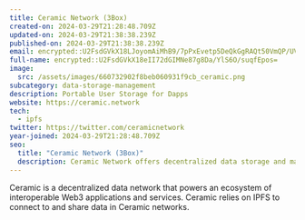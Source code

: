 ```yaml
---
title: Ceramic Network (3Box)
created-on: 2024-03-29T21:28:48.709Z
updated-on: 2024-03-29T21:38:38.239Z
published-on: 2024-03-29T21:38:38.239Z
email: encrypted::U2FsdGVkX18LJoyomAiMhB9/7pPxEvetp5DeQkGgRAQt50VmQP/UVpdqoFh293YH
full-name: encrypted::U2FsdGVkX18eII72dGIMNe87g8Da/YlS6O/suqfEpos=
image:
  src: /assets/images/660732902f8beb060931f9cb_ceramic.png
subcategory: data-storage-management
description: Portable User Storage for Dapps
website: https://ceramic.network
tech:
  - ipfs
twitter: https://twitter.com/ceramicnetwork
year-joined: 2024-03-29T21:28:48.709Z
seo:
  title: "Ceramic Network (3Box)"
  description: Ceramic Network offers decentralized data storage and management solutions.
---
```


Ceramic is a decentralized data network that powers an ecosystem of interoperable Web3 applications and services. Ceramic relies on IPFS to connect to and share data in Ceramic networks.

